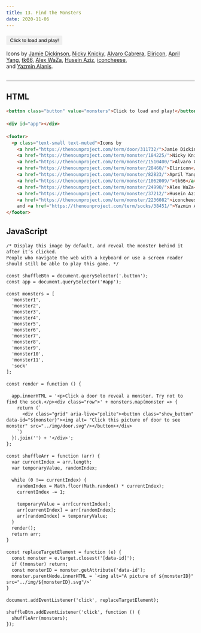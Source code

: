```yaml
---
title: 13. Find the Monsters
date: 2020-11-06
---
```


<div class="output-container">

  <style type="text/css">
    .row {
      display: grid;
      background-color: wheat;
      grid-template-columns: repeat(auto-fit, minmax(200px, 1fr));
      grid-auto-rows: 100px;
      place-items: center;
      padding: 2rem 0 2rem 0;
      gap: 2rem 0;
    }

    .grid {
      min-height: 6em;
      padding: 1em;
    }

    .grid:hover {
      filter: hue-rotate(240deg);
    }

    img {
      height: 100%;
    }

    .button {
      border-color: white;
      outline: none;
      border: none;
      margin-top: 5px;
      padding: 5px 10px;
      border-radius: 3px;
      font-weight: 600px;
      cursor: pointer;
    }

    .button:focus {
      outline: none;
      box-shadow: 0 0 3px 1px #8e45ff;
    }

    .button:active {
      color: #8e45ff;
    }

    .show_button {
      cursor: pointer;
      border: 0;
      background-color: transparent;
    }

    .show_button:focus {
      outline: 0; 
      box-shadow: 0 0 3px 1px #8e45ff;
    }

  </style>

  <button class="button" value="monsters">Click to load and play!</button>

  <div id="app"></div>

  <footer>
    <p class="text-small text-muted">Icons by 
      <a href="https://thenounproject.com/term/door/311732/">Jamie Dickinson</a>, 
      <a href="https://thenounproject.com/term/monster/184225/">Nicky Knicky</a>, 
      <a href="https://thenounproject.com/term/monster/1510400/">Alvaro Cabrera</a>, 
      <a href="https://thenounproject.com/term/monster/28460/">Eliricon</a>, 
      <a href="https://thenounproject.com/term/monster/82823/">April Yang</a>, 
      <a href="https://thenounproject.com/term/monster/1062009/">tk66</a>, 
      <a href="https://thenounproject.com/term/monster/24990/">Alex WaZa</a>, 
      <a href="https://thenounproject.com/term/monster/37212/">Husein Aziz</a>, 
      <a href="https://thenounproject.com/term/monster/2236082">iconcheese</a>,<br/> 
      and <a href="https://thenounproject.com/term/socks/38451/">Yazmin Alanis</a>.</p>
  </footer>

  <script>
    const shuffleBtn = document.querySelector('.button');
    const app = document.querySelector('#app');

    const monsters = [
      'monster1',
      'monster2',
      'monster3',
      'monster4',
      'monster5',
      'monster6',
      'monster7',
      'monster8',
      'monster9',
      'monster10',
      'monster11',
      'sock'
    ];

    const render = function () {

      app.innerHTML = '<p>Click a door to reveal a monster. Try not to find the sock.</p><div class="row">' + monsters.map(monster => {
        return (`
          <div class="grid" aria-live="polite"><button class="show_button" data-id="${monster}"><img alt= "Click this picture of door to see monster" src="../img/door.svg"/></button></div>
        `)
      }).join('') + '</div>';
    };

    const shuffleArr = function (arr) {
      var currentIndex = arr.length;
      var temporaryValue, randomIndex;

      while (0 !== currentIndex) {
        randomIndex = Math.floor(Math.random() * currentIndex);
        currentIndex -= 1;

        temporaryValue = arr[currentIndex];
        arr[currentIndex] = arr[randomIndex];
        arr[randomIndex] = temporaryValue;
      }
      render();
      return arr;
    }

    const replaceTargetElement = function (e) {
      const monster = e.target.closest('[data-id]');
      if (!monster) return;
      const monsterID = monster.getAttribute('data-id');
      monster.parentNode.innerHTML = `<img alt="A picture of ${monsterID}" src="../img/${monsterID}.svg"/>`
    }

    document.addEventListener('click', replaceTargetElement);

    shuffleBtn.addEventListener('click', function () {
      shuffleArr(monsters);
    });
  </script>

</div>

<div class="html-container" style="border-top: .5px solid grey; margin-top: 30px;">

## HTML

```HTML
<button class="button" value="monsters">Click to load and play!</button>

<div id="app"></div>

<footer>
  <p class="text-small text-muted">Icons by
    <a href="https://thenounproject.com/term/door/311732/">Jamie Dickinson</a>,
    <a href="https://thenounproject.com/term/monster/184225/">Nicky Knicky</a>,
    <a href="https://thenounproject.com/term/monster/1510400/">Alvaro Cabrera</a>,
    <a href="https://thenounproject.com/term/monster/28460/">Eliricon</a>,
    <a href="https://thenounproject.com/term/monster/82823/">April Yang</a>,
    <a href="https://thenounproject.com/term/monster/1062009/">tk66</a>,
    <a href="https://thenounproject.com/term/monster/24990/">Alex WaZa</a>,
    <a href="https://thenounproject.com/term/monster/37212/">Husein Aziz</a>,
    <a href="https://thenounproject.com/term/monster/2236082">iconcheese</a>,<br/>
    and <a href="https://thenounproject.com/term/socks/38451/">Yazmin Alanis</a>.</p>
</footer>
```

</div>
<div class="js-container">

## JavaScript

```JS
/* Display this image by default, and reveal the monster behind it after it’s clicked.
People who navigate the web with a keyboard or use a screen reader
should still be able to play this game. */

const shuffleBtn = document.querySelector('.button');
const app = document.querySelector('#app');

const monsters = [
  'monster1',
  'monster2',
  'monster3',
  'monster4',
  'monster5',
  'monster6',
  'monster7',
  'monster8',
  'monster9',
  'monster10',
  'monster11',
  'sock'
];

const render = function () {

  app.innerHTML = '<p>Click a door to reveal a monster. Try not to find the sock.</p><div class="row">' + monsters.map(monster => {
    return (`
      <div class="grid" aria-live="polite"><button class="show_button" data-id="${monster}"><img alt= "Click this picture of door to see monster" src="../img/door.svg"/></button></div>
    `)
  }).join('') + '</div>';
};

const shuffleArr = function (arr) {
  var currentIndex = arr.length;
  var temporaryValue, randomIndex;

  while (0 !== currentIndex) {
    randomIndex = Math.floor(Math.random() * currentIndex);
    currentIndex -= 1;

    temporaryValue = arr[currentIndex];
    arr[currentIndex] = arr[randomIndex];
    arr[randomIndex] = temporaryValue;
  }
  render();
  return arr;
}

const replaceTargetElement = function (e) {
  const monster = e.target.closest('[data-id]');
  if (!monster) return;
  const monsterID = monster.getAttribute('data-id');
  monster.parentNode.innerHTML = `<img alt="A picture of ${monsterID}" src="../img/${monsterID}.svg"/>`
}

document.addEventListener('click', replaceTargetElement);

shuffleBtn.addEventListener('click', function () {
  shuffleArr(monsters);
});
```

</div>
